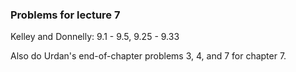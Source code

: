
### Problems for lecture 7

Kelley and Donnelly:  9.1 - 9.5, 9.25 - 9.33 

Also do Urdan's end-of-chapter problems 3, 4, and 7 for chapter 7. 
